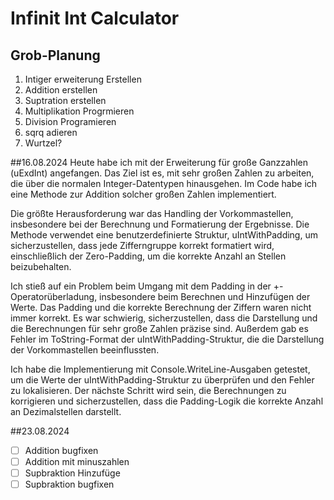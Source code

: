 # Infinit Int Calculator
## Grob-Planung

1. Intiger erweiterung Erstellen
2. Addition erstellen
3. Suptration erstellen
4. Multiplikation Progrmieren
5. Division Programieren
6. sqrq adieren
7. Wurtzel?

##16.08.2024
Heute habe ich mit der Erweiterung für große Ganzzahlen (uExdInt) angefangen. Das Ziel ist es, mit sehr großen Zahlen zu arbeiten, die über die normalen Integer-Datentypen hinausgehen. Im Code habe ich eine Methode zur Addition solcher großen Zahlen implementiert.

Die größte Herausforderung war das Handling der Vorkommastellen, insbesondere bei der Berechnung und Formatierung der Ergebnisse. Die Methode verwendet eine benutzerdefinierte Struktur, uIntWithPadding, um sicherzustellen, dass jede Zifferngruppe korrekt formatiert wird, einschließlich der Zero-Padding, um die korrekte Anzahl an Stellen beizubehalten.

Ich stieß auf ein Problem beim Umgang mit dem Padding in der +-Operatorüberladung, insbesondere beim Berechnen und Hinzufügen der Werte. Das Padding und die korrekte Berechnung der Ziffern waren nicht immer korrekt. Es war schwierig, sicherzustellen, dass die Darstellung und die Berechnungen für sehr große Zahlen präzise sind. Außerdem gab es Fehler im ToString-Format der uIntWithPadding-Struktur, die die Darstellung der Vorkommastellen beeinflussten.

Ich habe die Implementierung mit Console.WriteLine-Ausgaben getestet, um die Werte der uIntWithPadding-Struktur zu überprüfen und den Fehler zu lokalisieren. Der nächste Schritt wird sein, die Berechnungen zu korrigieren und sicherzustellen, dass die Padding-Logik die korrekte Anzahl an Dezimalstellen darstellt.

##23.08.2024
-[ ] Addition bugfixen
-[ ] Addition mit minuszahlen
-[ ] Supbraktion Hinzufüge
-[ ] Supbraktion bugfixen

